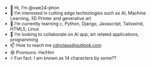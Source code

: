 - 👋 Hi, I’m @swe24-phon
- 👀 I’m interested in cutting edge technologies such as AI, Machine Learning, 3D Printer and generative art
- 🌱 I’m currently learning c, Python, Django, Javascript, Tailswind, HTML5, Linux
- 💞️ I’m looking to collaborate on AI app, art related applications, programming
- 📫 How to reach me cdnclass@outlook.com
- 😄 Pronouns: He/Him
- ⚡ Fun fact: I am known as 14 characters by some??

<!---
swe24-phon/swe24-phon is a ✨ special ✨ repository because its `README.md` (this file) appears on your GitHub profile.
You can click the Preview link to take a look at your changes.
--->
